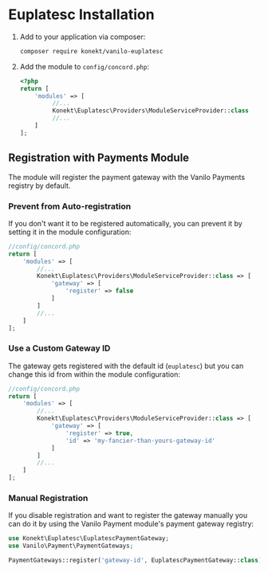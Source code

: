 # Euplatesc Installation

1. Add to your application via composer:
    ```bash
    composer require konekt/vanilo-euplatesc 
    ```
2. Add the module to `config/concord.php`:
    ```php
    <?php
    return [
        'modules' => [
             //...
             Konekt\Euplatesc\Providers\ModuleServiceProvider::class
             //...
        ]
    ]; 
    ```

## Registration with Payments Module

The module will register the payment gateway with the Vanilo Payments registry by default.

### Prevent from Auto-registration

If you don't want it to be registered automatically, you can prevent it by setting it in the module
configuration:

```php
//config/concord.php
return [
    'modules' => [
        //...
        Konekt\Euplatesc\Providers\ModuleServiceProvider::class => [
            'gateway' => [
                'register' => false
            ]
        ]
        //...
    ]
]; 
```

### Use a Custom Gateway ID

The gateway gets registered with the default id (`euplatesc`) but you can change this id from within
the module configuration:

```php
//config/concord.php
return [
    'modules' => [
        //...
        Konekt\Euplatesc\Providers\ModuleServiceProvider::class => [
            'gateway' => [
                'register' => true,
                'id' => 'my-fancier-than-yours-gateway-id'
            ]
        ]
        //...
    ]
]; 
```

### Manual Registration

If you disable registration and want to register the gateway manually you can do it by using the
Vanilo Payment module's payment gateway registry:

```php
use Konekt\Euplatesc\EuplatescPaymentGateway;
use Vanilo\Payment\PaymentGateways;

PaymentGateways::register('gateway-id', EuplatescPaymentGateway::class);
```
